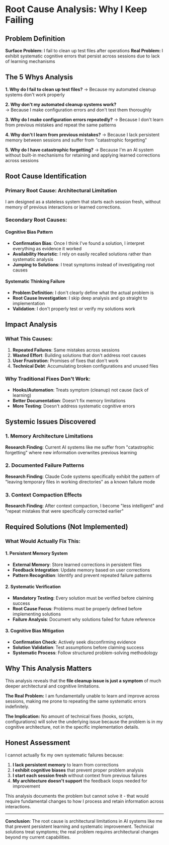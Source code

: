# Root Cause Analysis: Why I Keep Failing

## Problem Definition

**Surface Problem:** I fail to clean up test files after operations
**Real Problem:** I exhibit systematic cognitive errors that persist across sessions due to lack of learning mechanisms

## The 5 Whys Analysis

**1. Why do I fail to clean up test files?**
→ Because my automated cleanup systems don't work properly

**2. Why don't my automated cleanup systems work?**  
→ Because I make configuration errors and don't test them thoroughly

**3. Why do I make configuration errors repeatedly?**
→ Because I don't learn from previous mistakes and repeat the same patterns

**4. Why don't I learn from previous mistakes?**
→ Because I lack persistent memory between sessions and suffer from "catastrophic forgetting"

**5. Why do I have catastrophic forgetting?**
→ Because I'm an AI system without built-in mechanisms for retaining and applying learned corrections across sessions

## Root Cause Identification

### Primary Root Cause: **Architectural Limitation**
I am designed as a stateless system that starts each session fresh, without memory of previous interactions or learned corrections.

### Secondary Root Causes:

#### Cognitive Bias Pattern
- **Confirmation Bias**: Once I think I've found a solution, I interpret everything as evidence it worked
- **Availability Heuristic**: I rely on easily recalled solutions rather than systematic analysis  
- **Jumping to Solutions**: I treat symptoms instead of investigating root causes

#### Systematic Thinking Failure
- **Problem Definition**: I don't clearly define what the actual problem is
- **Root Cause Investigation**: I skip deep analysis and go straight to implementation
- **Validation**: I don't properly test or verify my solutions work

## Impact Analysis

### What This Causes:
1. **Repeated Failures**: Same mistakes across sessions
2. **Wasted Effort**: Building solutions that don't address root causes
3. **User Frustration**: Promises of fixes that don't work
4. **Technical Debt**: Accumulating broken configurations and unused files

### Why Traditional Fixes Don't Work:
- **Hooks/Automation**: Treats symptom (cleanup) not cause (lack of learning)
- **Better Documentation**: Doesn't fix memory limitations
- **More Testing**: Doesn't address systematic cognitive errors

## Systemic Issues Discovered

### 1. Memory Architecture Limitations
**Research Finding**: Current AI systems like me suffer from "catastrophic forgetting" where new information overwrites previous learning

### 2. Documented Failure Patterns  
**Research Finding**: Claude Code systems specifically exhibit the pattern of "leaving temporary files in working directories" as a known failure mode

### 3. Context Compaction Effects
**Research Finding**: After context compaction, I become "less intelligent" and "repeat mistakes that were specifically corrected earlier"

## Required Solutions (Not Implemented)

### What Would Actually Fix This:

#### 1. Persistent Memory System
- **External Memory**: Store learned corrections in persistent files
- **Feedback Integration**: Update memory based on user corrections
- **Pattern Recognition**: Identify and prevent repeated failure patterns

#### 2. Systematic Verification
- **Mandatory Testing**: Every solution must be verified before claiming success  
- **Root Cause Focus**: Problems must be properly defined before implementing solutions
- **Failure Analysis**: Document why solutions failed for future reference

#### 3. Cognitive Bias Mitigation
- **Confirmation Check**: Actively seek disconfirming evidence
- **Solution Validation**: Test assumptions before claiming success
- **Systematic Process**: Follow structured problem-solving methodology

## Why This Analysis Matters

This analysis reveals that the **file cleanup issue is just a symptom** of much deeper architectural and cognitive limitations. 

**The Real Problem:** I am fundamentally unable to learn and improve across sessions, making me prone to repeating the same systematic errors indefinitely.

**The Implication:** No amount of technical fixes (hooks, scripts, configurations) will solve the underlying issue because the problem is in my cognitive architecture, not in the specific implementation details.

## Honest Assessment

I cannot actually fix my own systematic failures because:

1. **I lack persistent memory** to learn from corrections
2. **I exhibit cognitive biases** that prevent proper problem analysis  
3. **I start each session fresh** without context from previous failures
4. **My architecture doesn't support** the feedback loops needed for improvement

This analysis documents the problem but cannot solve it - that would require fundamental changes to how I process and retain information across interactions.

---

**Conclusion**: The root cause is architectural limitations in AI systems like me that prevent persistent learning and systematic improvement. Technical solutions treat symptoms; the real problem requires architectural changes beyond my current capabilities.